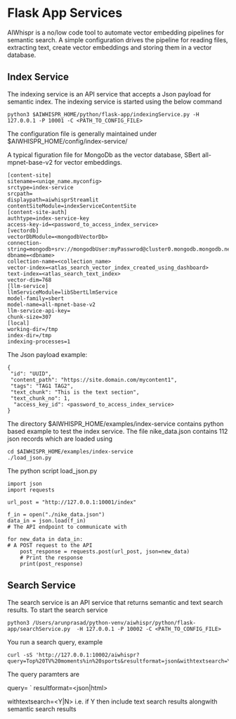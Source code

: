 # Flask App Services

AIWhispr is a no/low code tool to automate vector embedding pipelines for semantic search.
A simple configuration drives the pipeline for reading files, extracting text, create vector embeddings and storing them in a vector database.

## Index Service
The indexing service is an API service that accepts a Json payload for semantic index.
The indexing service is started using the below command

```
python3 $AIWHISPR_HOME/python/flask-app/indexingService.py -H 127.0.0.1 -P 10001 -C <PATH_TO_CONFIG_FILE>
```

The configuration file is generally maintained under $AIWHISPR_HOME/config/index-service/

A typical figuration file for MongoDb as the vector database, SBert all-mpnet-base-v2 for vector embeddings. 
```
[content-site]
sitename=<uniqe_name.myconfig>
srctype=index-service
srcpath=
displaypath=aiwhisprStreamlit
contentSiteModule=indexServiceContentSite
[content-site-auth]
authtype=index-service-key
access-key-id=<password_to_access_index_service>
[vectordb]
vectorDbModule=<mongodbVectorDb>
connection-string=mongodb+srv://mongodbUser:myPasswrod@cluster0.mongodb.mongodb.net/
dbname=<dbname>
collection-name=<collection_name>
vector-index=<atlas_search_vector_index_created_using_dashboard>
text-index=<atlas_search_text_index>
vector-dim=768
[llm-service]
llmServiceModule=libSbertLlmService
model-family=sbert
model-name=all-mpnet-base-v2
llm-service-api-key=
chunk-size=307
[local]
working-dir=/tmp
index-dir=/tmp
indexing-processes=1
```

The Json payload example: 
```
{
 "id": "UUID", 
 "content_path": "https://site.domain.com/mycontent1", 
 "tags": "TAG1 TAG2", 
 "text_chunk": "This is the text section", 
 "text_chunk_no": 1, 
  "access_key_id": <password_to_access_index_service>
}
```

The directory $AIWHISPR_HOME/examples/index-service contains python based example to test the index service.
The file nike_data.json contains 112 json records which are loaded using
```
cd $AIWHISPR_HOME/examples/index-service
./load_json.py
```
The python script load_json.py 
```
import json
import requests

url_post = "http://127.0.0.1:10001/index"

f_in = open("./nike_data.json")
data_in = json.load(f_in)
# The API endpoint to communicate with

for new_data in data_in:
# A POST request to the API
    post_response = requests.post(url_post, json=new_data)
    # Print the response
    print(post_response)
```

## Search Service

The search service is an API service that returns semantic and text search results. 
To start the search service 
```
python3 /Users/arunprasad/python-venv/aiwhispr/python/flask-app/searchService.py  -H 127.0.0.1 -P 10002 -C <PATH_TO_CONFIG_FILE>
```

You run a search query, example 
```
curl -sS 'http://127.0.0.1:10002/aiwhispr?query=Top%20TV%20moments%in%20sports&resultformat=json&withtextsearch=Y'
```
The query paramters are 

query=<The search query>
      `
resultformat=<json|html>

withtextsearch=<Y|N>  i.e. if Y then include text search results alongwith semantic search results
             


